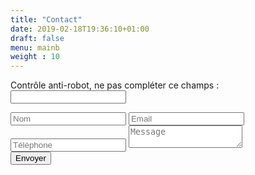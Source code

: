 ```yaml
---
title: "Contact"
date: 2019-02-18T19:36:10+01:00
draft: false
menu: mainb
weight : 10
---
```


<div class="contact_form_page">		
    <form name="contact" method="POST" data-netlify="true" data-netlify-recaptcha="true">
    	<p class="hidden">
   			<label>Contrôle anti-robot, ne pas compléter ce champs : <input name="bot-field" /></label>
  		</p>
	   	<input type="hidden" name="_method" value="POST">	        	
	   	<input type="text" name="name" id="c_name" placeholder="Nom" value="" class="col-xs-12 transition">
		<input type="text" name="email" id="c_email" placeholder="Email" value="" class="col-xs-12 transition">
		<input type="text" name="phone" id="c_phone" placeholder="Téléphone" value="" class="col-xs-12 transition">
		<textarea name="message" id="c_message" class="col-xs-12 transition" placeholder="Message"></textarea>
		<div data-netlify-recaptcha="true" style="display:block;width:100%"></div>
		<button type="submit" id="c_send" class="btn btn-block btn-primary transition">Envoyer</button>
	</form>
</div>